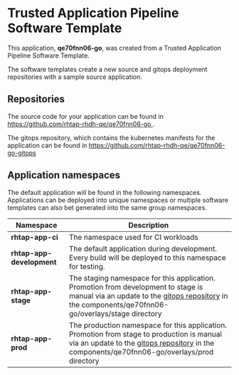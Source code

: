 # Trusted Application Pipeline Software Template

This application, **qe70fnn06-go**, was created from a Trusted Application Pipeline Software Template.

The software templates create a new source and gitops deployment repositories with a sample source application. 

## Repositories

The source code for your application can be found in [https://github.com/rhtap-rhdh-qe/qe70fnn06-go ](https://github.com/rhtap-rhdh-qe/qe70fnn06-go ).
 
The gitops repository, which contains the kubernetes manifests for the application can be found in 
[https://github.com/rhtap-rhdh-qe/qe70fnn06-go-gitops ](https://github.com/rhtap-rhdh-qe/qe70fnn06-go-gitops ) 

## Application namespaces 

The default application will be found in the following namespaces. Applications can be deployed into unique namespaces or multiple software templates can also bet generated into the same group namespaces.  

|  Namespace   |  Description   |  
| -------- | -------- |
| **rhtap-app-ci** | The namespace used for CI workloads |
| **rhtap-app-development** | The default application during development. Every build will be deployed to this namespace for testing. |
| **rhtap-app-stage** | The staging namespace for this application. Promotion from development to stage is manual via an update to the [gitops repository](https://github.com/rhtap-rhdh-qe/qe70fnn06-go-gitops ) in the components/qe70fnn06-go/overlays/stage directory |
| **rhtap-app-prod** | The production namespace for this application. Promotion from stage to production is manual via an update to the [gitops repository](https://github.com/rhtap-rhdh-qe/qe70fnn06-go-gitops ) in the components/qe70fnn06-go/overlays/prod directory |